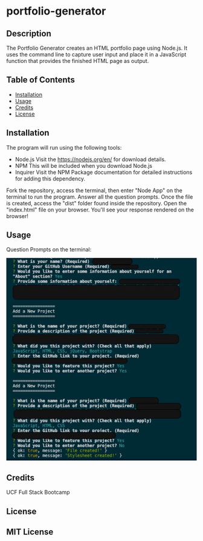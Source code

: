 # portfolio-generator

## Description

The Portfolio Generator creates an HTML portfolio page using Node.js. It uses the command line to capture user input and place it in a JavaScript function that provides the finished HTML page as output.


## Table of Contents 

- [Installation](#installation)
- [Usage](#usage)
- [Credits](#credits)
- [License](#license)

## Installation

The program will run using the following tools:
- Node.js 
Visit the https://nodejs.org/en/ for download details.
- NPM
This will be included when you download Node.js
- Inquirer
Visit the NPM Package documentation for detailed instructions for adding this dependency.

Fork the repository, access the terminal, then enter "Node App" on the terminal to run the program. Answer all the question prompts. Once the file is created, access the "dist" folder found inside the repository. Open the "index.html" file on your browser. You'll see your response rendered on the browser!

## Usage


Question Prompts on the terminal:

    
![question prompts on terminal](assets/images/question-prompts-on-terminal.png)
    

## Credits

UCF Full Stack Bootcamp

## License

MIT License
---


